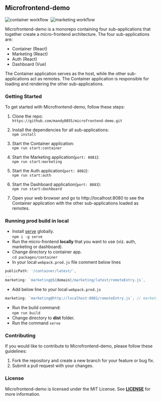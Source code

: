 ## Microfrontend-demo

![container workflow](https://github.com/mandy8055/microfrontend-demo/actions/workflows/container.yml/badge.svg)
&nbsp;![marketing workflow](https://github.com/mandy8055/microfrontend-demo/actions/workflows/marketing.yml/badge.svg)

Microfrontend-demo is a monorepo containing four sub-applications that together create a micro-frontend architecture. The four sub-applications are:

- Container (React)
- Marketing (React)
- Auth (React)
- Dashboard (Vue)

The Container application serves as the host, while the other sub-applications act as remotes. The Container application is responsible for loading and rendering the other sub-applications.

### Getting Started

To get started with Microfrontend-demo, follow these steps:

1. Clone the repo:<br />
   `https://github.com/mandy8055/microfrontend-demo.git`
2. Install the dependencies for all sub-applications:<br />
   `npm install`

3. Start the Container application:<br />
   `npm run start:container`

4. Start the Marketing application(`port: 8081`):<br />
   `npm run start:marketing`

5. Start the Auth application(`port: 8082`):<br />
   `npm run start:auth`

6. Start the Dashboard application(`port: 8083`):<br />
   `npm run start:dashboard`

7. Open your web browser and go to http://localhost:8080 to see the Container application with the other sub-applications loaded as remotes.

### Running prod build in local

- Install [serve](https://www.npmjs.com/package/serve) globally.<br />`npm i -g serve`
- Run the micro-frontend **locally** that you want to use (viz. auth, marketing or dashboard).
- Change directory to container app.<br />`cd packages/container`
- In your local `webpack.prod.js` file comment below lines

```js
publicPath: '/container/latest/',
...
marketing: `marketing@${domain}/marketing/latest/remoteEntry.js`,
```

- Add below line to your local `webpack.prod.js`

```js
marketing: `marketing@http://localhost:8081/remoteEntry.js`, // marketing app is considered here
```

- Run the build command:<br />`npm run build`
- Change directory to **dist** folder.
- Run the command `serve`

### Contributing

If you would like to contribute to Microfrontend-demo, please follow these guidelines:

1. Fork the repository and create a new branch for your feature or bug fix.
2. Submit a pull request with your changes.

### License

Microfrontend-demo is licensed under the MIT License. See **[LICENSE](https://github.com/mandy8055/microfrontend-demo/blob/main/LICENSE)** for more information.
